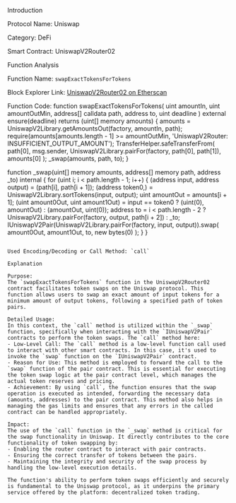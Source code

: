 Introduction

Protocol Name: Uniswap

Category: DeFi

Smart Contract: UniswapV2Router02

Function Analysis

Function Name: `swapExactTokensForTokens`

Block Explorer Link: [UniswapV2Router02 on Etherscan]((https://etherscan.io/address/0x7a250d5630B4cF539739dF2C5dAcb4c659F2488D))

Function Code:
function swapExactTokensForTokens(
    uint amountIn,
    uint amountOutMin,
    address[] calldata path,
    address to,
    uint deadline
) external ensure(deadline) returns (uint[] memory amounts) {
    amounts = UniswapV2Library.getAmountsOut(factory, amountIn, path);
    require(amounts[amounts.length - 1] >= amountOutMin, 'UniswapV2Router: INSUFFICIENT_OUTPUT_AMOUNT');
    TransferHelper.safeTransferFrom(
        path[0], msg.sender, UniswapV2Library.pairFor(factory, path[0], path[1]), amounts[0]
    );
    _swap(amounts, path, to);
}

function _swap(uint[] memory amounts, address[] memory path, address _to) internal {
    for (uint i; i < path.length - 1; i++) {
        (address input, address output) = (path[i], path[i + 1]);
        (address token0,) = UniswapV2Library.sortTokens(input, output);
        uint amountOut = amounts[i + 1];
        (uint amount0Out, uint amount1Out) = input == token0 ? (uint(0), amountOut) : (amountOut, uint(0));
        address to = i < path.length - 2 ? UniswapV2Library.pairFor(factory, output, path[i + 2]) : _to;
        IUniswapV2Pair(UniswapV2Library.pairFor(factory, input, output)).swap(
            amount0Out, amount1Out, to, new bytes(0)
        );
    }
}
```

Used Encoding/Decoding or Call Method: `call`

Explanation

Purpose:
The `swapExactTokensForTokens` function in the UniswapV2Router02 contract facilitates token swaps on the Uniswap protocol. This function allows users to swap an exact amount of input tokens for a minimum amount of output tokens, following a specified path of token pairs.

Detailed Usage:
In this context, the `call` method is utilized within the `_swap` function, specifically when interacting with the `IUniswapV2Pair` contracts to perform the token swaps. The `call` method here:
- Low-Level Call: The `call` method is a low-level function call used to interact with other smart contracts. In this case, it's used to invoke the `swap` function on the `IUniswapV2Pair` contract.
- Reason for Use: This method is employed to forward the call to the `swap` function of the pair contract. This is essential for executing the token swap logic at the pair contract level, which manages the actual token reserves and pricing.
- Achievement: By using `call`, the function ensures that the swap operation is executed as intended, forwarding the necessary data (amounts, addresses) to the pair contract. This method also helps in managing the gas limits and ensures that any errors in the called contract can be handled appropriately.

Impact:
The use of the `call` function in the `_swap` method is critical for the swap functionality in Uniswap. It directly contributes to the core functionality of token swapping by:
- Enabling the router contract to interact with pair contracts.
- Ensuring the correct transfer of tokens between the pairs.
- Maintaining the integrity and security of the swap process by handling the low-level execution details.

The function's ability to perform token swaps efficiently and securely is fundamental to the Uniswap protocol, as it underpins the primary service offered by the platform: decentralized token trading.
